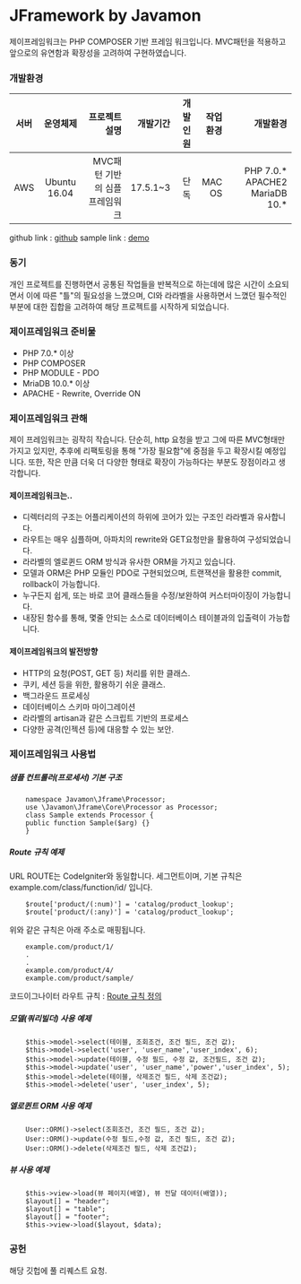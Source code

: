 
# JFramework by Javamon

제이프레임워크는 PHP COMPOSER 기반 프레임 워크입니다.
MVC패턴을 적용하고 앞으로의 유연함과 확장성을 고려하여 구현하였습니다.

### 개발환경
|서버| 운영체제|프로젝트 설명|개발기간|개발인원|작업환경|개발환경|
| ------------- |:-------------:| -----:|-----:|-----:|-----:|-----:|
|AWS|Ubuntu 16.04|MVC패턴 기반의 심플 프레임워크|17.5.1~3|단독|MAC OS|PHP 7.0.*  APACHE2  MariaDB 10.*|

github link : [github](https://github.com/javamon1174/jframe)
sample link : [demo](http://javamon.be/jframe)

### 동기
개인 프로젝트를 진행하면서 공통된 작업들을 반복적으로 하는데에 많은 시간이 소요되면서 이에 따른 "틀"의 필요성을 느꼈으며, CI와 라라벨을 사용하면서 느꼈던 필수적인 부분에 대한 집합을 고려하여 해당 프로젝트를 시작하게 되었습니다.

### 제이프레임워크 준비물
- PHP 7.0.* 이상
- PHP COMPOSER
- PHP MODULE - PDO
- MriaDB 10.0.* 이상
- APACHE - Rewrite, Override ON

### 제이프레임워크 관해
제이 프레임워크는 굉작히 작습니다. 단순히, http 요청을 받고 그에 따른 MVC형태만 가지고 있지만, 추후에 리팩토링을 통해 "가장 필요함"에 중점을 두고 확장시킬 예정입니다.
또한, 작은 만큼 더욱 더 다양한 형태로 확장이 가능하다는 부분도 장점이라고 생각합니다.

#### 제이프레임워크는..
- 디렉터리의 구조는 어플리케이션의 하위에 코어가 있는 구조인 라라벨과 유사합니다.
- 라우트는 매우 심플하며, 아파치의 rewrite와 GET요청만을 활용하여 구성되었습니다.
- 라라벨의 엘로퀸드 ORM 방식과 유사한 ORM을 가지고 있습니다.
- 모델과 ORM은 PHP 모듈인 PDO로 구현되었으며, 트랜잭션을 활용한 commit, rollback이 가능합니다.
- 누구든지 쉽게, 또는 바로 코어 클래스들을 수정/보완하여 커스터마이징이 가능합니다.
- 내장된 함수를 통해, 몇줄 안되는 소스로 데이터베이스 테이블과의 입출력이 가능합니다.

#### 제이프레임워크의 발전방향
- HTTP의 요청(POST, GET 등) 처리를 위한 클래스.
- 쿠키, 세션 등을 위한, 활용하기 쉬운 클래스.
- 백그라운드 프로세싱
- 데이터베이스 스키마 마이그레이션
- 라라벨의 artisan과 같은 스크립트 기반의 프로세스
- 다양한 공격(인젝션 등)에 대응할 수 있는 보안.

### 제이프레임워크 사용법
##### 샘플 컨트롤러(프로세서) 기본 구조
```
    namespace Javamon\Jframe\Processor;
    use \Javamon\Jframe\Core\Processor as Processor;
    class Sample extends Processor {
    public function Sample($arg) {}
    }
```

##### Route 규칙 예제
URL ROUTE는 CodeIgniter와 동일합니다.
세그먼트이며, 기본 규칙은 example.com/class/function/id/ 입니다.
```
    $route['product/(:num)'] = 'catalog/product_lookup';
    $route['product/(:any)'] = 'catalog/product_lookup';
```
위와 같은 규칙은 아래 주소로 매핑됩니다.
```
    example.com/product/1/
    .
    .
    example.com/product/4/
    example.com/product/sample/
```
코드이그나이터 라우트 규칙 : [Route 규칙 정의](http://www.ciboard.co.kr/user_guide/kr/general/routing.html)

##### 모델(쿼리빌더) 사용 예제
```
    $this->model->select(테이블, 조회조건, 조건 필드, 조건 값);
    $this->model->select('user', 'user_name','user_index', 6);
    $this->model->update(테이블, 수정 필드, 수정 값, 조건필드, 조건 값);
    $this->model->update('user', 'user_name','power','user_index', 5);
    $this->model->delete(테이블, 삭제조건 필드, 삭제 조건값);
    $this->model->delete('user', 'user_index', 5);
```

##### 엘로퀸트 ORM 사용 예제
```
    User::ORM()->select(조회조건, 조건 필드, 조건 값);
    User::ORM()->update(수정 필드,수정 값, 조건 필드, 조건 값);
    User::ORM()->delete(삭제조건 필드, 삭제 조건값);
```

##### 뷰 사용 예제
```
    $this->view->load(뷰 페이지(배열), 뷰 전달 데이터(배열));
    $layout[] = "header";
    $layout[] = "table";
    $layout[] = "footer";
    $this->view->load($layout, $data);
```

### 공헌
해당 깃헙에 풀 리퀘스트 요청.
